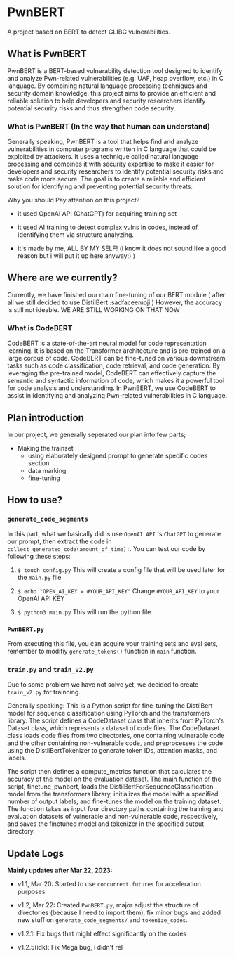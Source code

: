 # PwnBERT
A project based on BERT to detect GLIBC vulnerabilities.

## What is PwnBERT
PwnBERT is a BERT-based vulnerability detection tool designed to identify and analyze Pwn-related vulnerabilities (e.g. UAF, heap overflow, etc.) in C language. By combining natural language processing techniques and security domain knowledge, this project aims to provide an efficient and reliable solution to help developers and security researchers identify potential security risks and thus strengthen code security.
### What is PwnBERT (In the way that human can understand)
Generally speaking, PwnBERT is a tool that helps find and analyze vulnerabilities in computer programs written in C language that could be exploited by attackers. It uses a technique called natural language processing and combines it with security expertise to make it easier for developers and security researchers to identify potential security risks and make code more secure. The goal is to create a reliable and efficient solution for identifying and preventing potential security threats.

Why you should Pay attention on this project?
* it used OpenAI API (ChatGPT) for acquiring training set
* it used AI training to detect complex vulns in codes, instead of identifying them via structure analyzing.

* it's made by me, ALL BY MY SELF! (i know it does not sound like a good reason but i will put it up here anyway:) )


## Where are we currently?
Currently, we have finished our main fine-tuning of our BERT module ( after all we still decided to use DistilBert :sadfaceemoji  ) However, the accuracy is still not ideable. WE ARE STILL WORKING ON THAT NOW

### What is CodeBERT
CodeBERT is a state-of-the-art neural model for code representation learning. It is based on the Transformer architecture and is pre-trained on a large corpus of code. CodeBERT can be fine-tuned on various downstream tasks such as code classification, code retrieval, and code generation. By leveraging the pre-trained model, CodeBERT can effectively capture the semantic and syntactic information of code, which makes it a powerful tool for code analysis and understanding. In PwnBERT, we use CodeBERT to assist in identifying and analyzing Pwn-related vulnerabilities in C language.

## Plan introduction
In our project, we generally seperated our plan into few parts;
* Making the trainset 
    * using elaborately designed prompt to generate specific codes section
    * data marking 
    * fine-tuning

## How to use?
### `generate_code_segments`
In this part, what we basically did is use `OpenAI API` 's `ChatGPT` to generate our prompt, then extract the code in `collect_generated_code(amount_of_time):`. You can test our code by following these steps:

1. `$ touch config.py` This will create a config file that will be used later for the `main.py` file

2. `$ echo "OPEN_AI_KEY = #YOUR_API_KEY"` Change `#YOUR_API_KEY` to your OpenAI API KEY

3. `$ python3 main.py` This will run the python file.

### `PwnBERT.py`

From executing this file, you can acquire your training sets and eval sets, remember to modifiy     `generate_tokens()` function in `main` function.

### `train.py` and `train_v2.py`

Due to some problem we have not solve yet, we decided to create `train_v2.py` for trainning. 

Generally speaking: This is a Python script for fine-tuning the DistilBert model for sequence classification using PyTorch and the transformers library. The script defines a CodeDataset class that inherits from PyTorch's Dataset class, which represents a dataset of code files. The CodeDataset class loads code files from two directories, one containing vulnerable code and the other containing non-vulnerable code, and preprocesses the code using the DistilBertTokenizer to generate token IDs, attention masks, and labels.

The script then defines a compute_metrics function that calculates the accuracy of the model on the evaluation dataset. The main function of the script, finetune_pwnbert, loads the DistilBertForSequenceClassification model from the transformers library, initializes the model with a specified number of output labels, and fine-tunes the model on the training dataset. The function takes as input four directory paths containing the training and evaluation datasets of vulnerable and non-vulnerable code, respectively, and saves the finetuned model and tokenizer in the specified output directory.


## Update Logs
**Mainly updates after Mar 22, 2023:**

* v1.1, Mar 20: Started to use `concurrent.futures` for acceleration purposes.

* v1.2, Mar 22: Created `PwnBERT.py`, major adjust the structure of directories (because I need to import them), fix minor bugs and added new stuff on `generate_code_segments/` and `tokenize_codes`.

* v1.2.1: Fix bugs that might effect significantly on the codes

* v1.2.5(idk): Fix Mega bug, i didn't rel